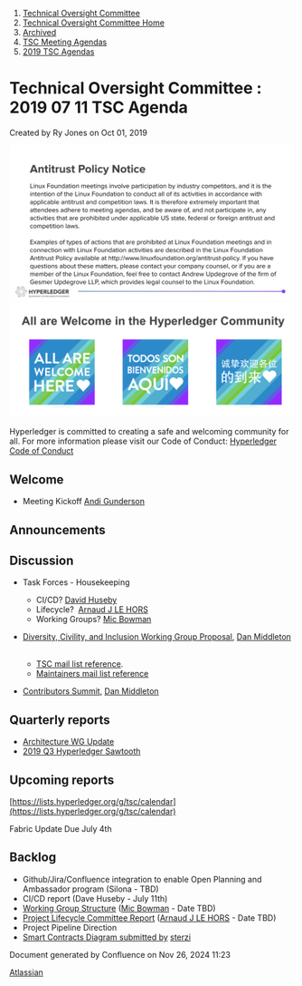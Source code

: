 1. [Technical Oversight Committee](index.html)
2. [Technical Oversight Committee Home](Technical-Oversight-Committee-Home_21430274.html)
3. [Archived](Archived_21447696.html)
4. [TSC Meeting Agendas](TSC-Meeting-Agendas_21448768.html)
5. [2019 TSC Agendas](2019-TSC-Agendas_21448769.html)

# Technical Oversight Committee : 2019 07 11 TSC Agenda

Created by Ry Jones on Oct 01, 2019

![](attachments/21431877/21448548.png?height=250) ![](attachments/21431877/21448549.png?height=250)

Hyperledger is committed to creating a safe and welcoming community for all. For more information please visit our Code of Conduct: [Hyperledger Code of Conduct](https://lf-hyperledger.atlassian.net/wiki/spaces/HYP/pages/19595281/Hyperledger+Code+of+Conduct)

## Welcome

- Meeting Kickoff [Andi Gunderson](https://lf-hyperledger.atlassian.net/wiki/people/5a62116ab12a51717aac433f?ref=confluence)

## Announcements

## Discussion

- Task Forces - Housekeeping
  
  - CI/CD? [David Huseby](https://lf-hyperledger.atlassian.net/wiki/people/5c81ef6e187e8e0b95b0b1e9?ref=confluence)
  - Lifecycle?  [Arnaud J LE HORS](https://lf-hyperledger.atlassian.net/wiki/people/70121:0e75e3b8-500a-4067-9f7e-ed46e91bcb9d?ref=confluence)
  - Working Groups? [Mic Bowman](https://lf-hyperledger.atlassian.net/wiki/people/712020:38b65256-bc81-41b7-bc8d-23f728855f5a?ref=confluence)
- [Diversity, Civility, and Inclusion Working Group Proposal](https://lf-hyperledger.atlassian.net/wiki/display/HYP/Diversity+Civility+and+Inclusion+Working+Group), [Dan Middleton](https://lf-hyperledger.atlassian.net/wiki/people/712020:2979764a-3998-4ef1-8810-60b799067924?ref=confluence)  
  
  - [TSC mail list reference](https://lists.hyperledger.org/g/tsc/topic/dci_working_group_proposal/32399834).
  - [Maintainers mail list reference](https://lists.hyperledger.org/g/maintainers/message/2)
- [Contributors Summit](https://lists.hyperledger.org/g/tsc/message/2447), [Dan Middleton](https://lf-hyperledger.atlassian.net/wiki/people/712020:2979764a-3998-4ef1-8810-60b799067924?ref=confluence)

## Quarterly reports

- [Architecture WG Update](https://lf-hyperledger.atlassian.net/wiki/display/HYP/2019+Q3+Architecture+WG)
- [2019 Q3 Hyperledger Sawtooth](/wiki/pages/createpage.action?spaceKey=HYP&title=2019%20Q3%20Hyperledger%20Sawtooth)

## Upcoming reports

[https://lists.hyperledger.org/g/tsc/calendar](https://lists.hyperledger.org/g/tsc/calendar)

Fabric Update Due July 4th

## Backlog

- Github/Jira/Confluence integration to enable Open Planning and Ambassador program (Silona - TBD)
- CI/CD report (Dave Huseby - July 11th)
- [Working Group Structure](https://lf-hyperledger.atlassian.net/wiki/display/TF/Working+Group+Task+Force) ([Mic Bowman](https://lf-hyperledger.atlassian.net/wiki/people/712020:38b65256-bc81-41b7-bc8d-23f728855f5a?ref=confluence) - Date TBD)
- [Project Lifecycle Committee Report](https://lf-hyperledger.atlassian.net/wiki/display/TF/Project+Lifecycle+Task+Force) ([Arnaud J LE HORS](https://lf-hyperledger.atlassian.net/wiki/people/70121:0e75e3b8-500a-4067-9f7e-ed46e91bcb9d?ref=confluence) - Date TBD)
- Project Pipeline Direction
- [Smart Contracts Diagram submitted by](https://lf-hyperledger.atlassian.net/wiki/pages/viewpage.action?pageId=21013596) [sterzi](https://lf-hyperledger.atlassian.net/wiki/people/5ff2cf15692b790110faba1b?ref=confluence)

Document generated by Confluence on Nov 26, 2024 11:23

[Atlassian](http://www.atlassian.com/)
